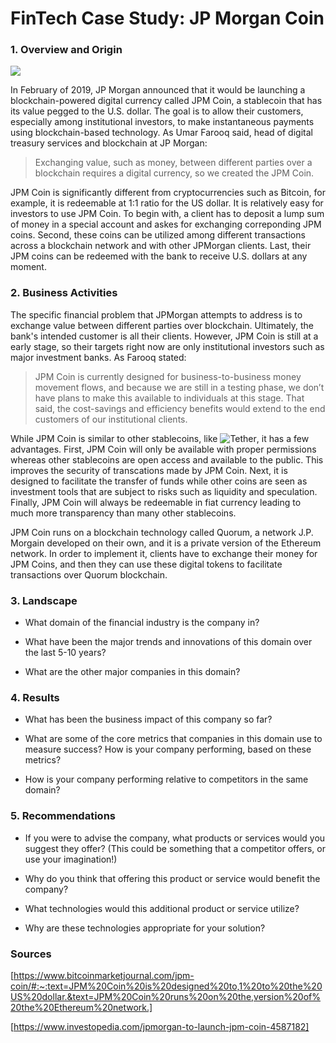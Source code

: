 # FinTech Case Study: JP Morgan Coin

### 1. Overview and Origin
![](https://www.mediashower.com/img/C0326DB2-4416-11EB-B708-8C93A142586A/bigstock-Bitcoin-On-A-Stack-Of-Coins-Wi-286589074_600x.jpg)

In February of 2019, JP Morgan announced that it would be launching a blockchain-powered digital currency called JPM Coin, a stablecoin that has its value pegged to the U.S. dollar. The goal is to allow their customers, especially among institutional investors, to make instantaneous payments using blockchain-based technology. As Umar Farooq said, head of digital treasury services and blockchain at JP Morgan: 

> Exchanging value, such as money, between different parties over a blockchain requires a digital currency, so we created the JPM Coin.

 JPM Coin is significantly different from cryptocurrencies such as Bitcoin, for example, it is redeemable at 1:1 ratio for the US dollar. It is relatively easy for investors to use JPM Coin. To begin with, a client has to deposit a lump sum of money in a special account and askes for exchanging correponding JPM coins. Second, these coins can be utilized among different transactions across a blockchain network and with other JPMorgan clients. Last, their JPM coins can be redeemed with the bank to receive U.S. dollars at any moment.


### 2. Business Activities

The specific financial problem that JPMorgan attempts to address is to exchange value between different parties over blockchain. Ultimately, the bank's intended customer is all their clients. However, JPM Coin is still at a early stage, so their targets right now are only institutional investors such as major investment banks. As Farooq stated:

> JPM Coin is currently designed for business-to-business money movement flows, and because we are still in a testing phase, we don’t have plans to make this available to individuals at this stage. That said, the cost-savings and efficiency benefits would extend to the end customers of our institutional clients.

While JPM Coin is similar to other stablecoins, like ![Tether](https://en.wikipedia.org/wiki/Tether_(cryptocurrency)), it has a few advantages. First, JPM Coin will only be available with proper permissions whereas other stablecoins are open access and available to the public. This improves the security of transcations made by JPM Coin. Next, it is designed to facilitate the transfer of funds while other coins are seen as investment tools that are subject to risks such as liquidity and speculation. Finally, JPM Coin will always be redeemable in fiat currency leading to much more transparency than many other stablecoins.

JPM Coin runs on a blockchain technology called Quorum, a network J.P. Morgain developed on their own, and it is a private version of the Ethereum network. In order to implement it, clients have to exchange their money for JPM Coins, and then they can use these digital tokens to facilitate transactions over Quorum blockchain.


### 3. Landscape



* What domain of the financial industry is the company in?

* What have been the major trends and innovations of this domain over the last 5-10 years?

* What are the other major companies in this domain?


### 4. Results

* What has been the business impact of this company so far?

* What are some of the core metrics that companies in this domain use to measure success? How is your company performing, based on these metrics?

* How is your company performing relative to competitors in the same domain?

### 5. Recommendations

* If you were to advise the company, what products or services would you suggest they offer? (This could be something that a competitor offers, or use your imagination!)

* Why do you think that offering this product or service would benefit the company?

* What technologies would this additional product or service utilize?

* Why are these technologies appropriate for your solution?


### Sources

[https://www.bitcoinmarketjournal.com/jpm-coin/#:~:text=JPM%20Coin%20is%20designed%20to,1%20to%20the%20US%20dollar.&text=JPM%20Coin%20runs%20on%20the,version%20of%20the%20Ethereum%20network.]

[https://www.investopedia.com/jpmorgan-to-launch-jpm-coin-4587182]
